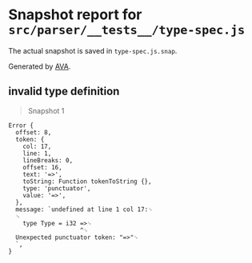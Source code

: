 # Snapshot report for `src/parser/__tests__/type-spec.js`

The actual snapshot is saved in `type-spec.js.snap`.

Generated by [AVA](https://ava.li).

## invalid type definition

> Snapshot 1

    Error {
      offset: 8,
      token: {
        col: 17,
        line: 1,
        lineBreaks: 0,
        offset: 16,
        text: '=>',
        toString: Function tokenToString {},
        type: 'punctuator',
        value: '=>',
      },
      message: `undefined at line 1 col 17:␊
      ␊
        type Type = i32 =>␊
                        ^␊
      Unexpected punctuator token: "=>"␊
      `,
    }
